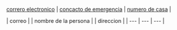 [correro electronico](./correoelectronico.md) | [concacto de emergencia](./contactodeemergencia.md) | [numero de casa](./numerodecasa.md) |

| correo | | nombre de la persona | | direccion | 
| --- | --- | --- |
